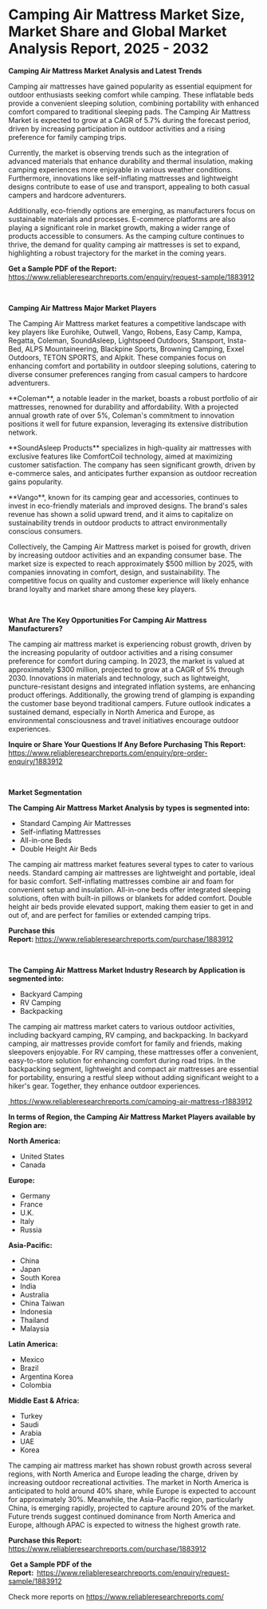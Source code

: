 <p><h1>Camping Air Mattress Market Size, Market Share and Global Market Analysis Report, 2025 - 2032</h1></p><p><strong>Camping Air Mattress Market Analysis and Latest Trends</strong></p>
<p><p>Camping air mattresses have gained popularity as essential equipment for outdoor enthusiasts seeking comfort while camping. These inflatable beds provide a convenient sleeping solution, combining portability with enhanced comfort compared to traditional sleeping pads. The Camping Air Mattress Market is expected to grow at a CAGR of 5.7% during the forecast period, driven by increasing participation in outdoor activities and a rising preference for family camping trips.</p><p>Currently, the market is observing trends such as the integration of advanced materials that enhance durability and thermal insulation, making camping experiences more enjoyable in various weather conditions. Furthermore, innovations like self-inflating mattresses and lightweight designs contribute to ease of use and transport, appealing to both casual campers and hardcore adventurers.</p><p>Additionally, eco-friendly options are emerging, as manufacturers focus on sustainable materials and processes. E-commerce platforms are also playing a significant role in market growth, making a wider range of products accessible to consumers. As the camping culture continues to thrive, the demand for quality camping air mattresses is set to expand, highlighting a robust trajectory for the market in the coming years.</p></p>
<p><strong>Get a Sample PDF of the Report:&nbsp;</strong> <a href="https://www.reliableresearchreports.com/enquiry/request-sample/1883912?utm_campaign=3025&utm_medium=2&utm_source=Github&utm_content=ia&utm_term=05042025&utm_id=camping-air-mattress">https://www.reliableresearchreports.com/enquiry/request-sample/1883912</a></p>
<p>&nbsp;</p>
<p><strong>Camping Air Mattress Major Market Players</strong></p>
<p><p>The Camping Air Mattress market features a competitive landscape with key players like Eurohike, Outwell, Vango, Robens, Easy Camp, Kampa, Regatta, Coleman, SoundAsleep, Lightspeed Outdoors, Stansport, Insta-Bed, ALPS Mountaineering, Blackpine Sports, Browning Camping, Exxel Outdoors, TETON SPORTS, and Alpkit. These companies focus on enhancing comfort and portability in outdoor sleeping solutions, catering to diverse consumer preferences ranging from casual campers to hardcore adventurers.</p><p>**Coleman**, a notable leader in the market, boasts a robust portfolio of air mattresses, renowned for durability and affordability. With a projected annual growth rate of over 5%, Coleman's commitment to innovation positions it well for future expansion, leveraging its extensive distribution network.</p><p>**SoundAsleep Products** specializes in high-quality air mattresses with exclusive features like ComfortCoil technology, aimed at maximizing customer satisfaction. The company has seen significant growth, driven by e-commerce sales, and anticipates further expansion as outdoor recreation gains popularity. </p><p>**Vango**, known for its camping gear and accessories, continues to invest in eco-friendly materials and improved designs. The brand's sales revenue has shown a solid upward trend, and it aims to capitalize on sustainability trends in outdoor products to attract environmentally conscious consumers.</p><p>Collectively, the Camping Air Mattress market is poised for growth, driven by increasing outdoor activities and an expanding consumer base. The market size is expected to reach approximately $500 million by 2025, with companies innovating in comfort, design, and sustainability. The competitive focus on quality and customer experience will likely enhance brand loyalty and market share among these key players.</p></p>
<p>&nbsp;</p>
<p><strong>What Are The Key Opportunities For Camping Air Mattress Manufacturers?</strong></p>
<p><p>The camping air mattress market is experiencing robust growth, driven by the increasing popularity of outdoor activities and a rising consumer preference for comfort during camping. In 2023, the market is valued at approximately $300 million, projected to grow at a CAGR of 5% through 2030. Innovations in materials and technology, such as lightweight, puncture-resistant designs and integrated inflation systems, are enhancing product offerings. Additionally, the growing trend of glamping is expanding the customer base beyond traditional campers. Future outlook indicates a sustained demand, especially in North America and Europe, as environmental consciousness and travel initiatives encourage outdoor experiences.</p></p>
<p><strong>Inquire or Share Your Questions If Any Before Purchasing This Report:</strong> <a href="https://www.reliableresearchreports.com/enquiry/pre-order-enquiry/1883912?utm_campaign=3025&utm_medium=2&utm_source=Github&utm_content=ia&utm_term=05042025&utm_id=camping-air-mattress">https://www.reliableresearchreports.com/enquiry/pre-order-enquiry/1883912</a></p>
<p>&nbsp;</p>
<p><strong>Market Segmentation</strong></p>
<p><strong>The Camping Air Mattress Market Analysis by types is segmented into:</strong></p>
<p><ul><li>Standard Camping Air Mattresses</li><li>Self-inflating Mattresses</li><li>All-in-one Beds</li><li>Double Height Air Beds</li></ul></p>
<p><p>The camping air mattress market features several types to cater to various needs. Standard camping air mattresses are lightweight and portable, ideal for basic comfort. Self-inflating mattresses combine air and foam for convenient setup and insulation. All-in-one beds offer integrated sleeping solutions, often with built-in pillows or blankets for added comfort. Double height air beds provide elevated support, making them easier to get in and out of, and are perfect for families or extended camping trips.</p></p>
<p><strong>Purchase this Report:&nbsp;</strong><a href="https://www.reliableresearchreports.com/purchase/1883912?utm_campaign=3025&utm_medium=2&utm_source=Github&utm_content=ia&utm_term=05042025&utm_id=camping-air-mattress">https://www.reliableresearchreports.com/purchase/1883912</a></p>
<p>&nbsp;</p>
<p><strong>The Camping Air Mattress Market Industry Research by Application is segmented into:</strong></p>
<p><ul><li>Backyard Camping</li><li>RV Camping</li><li>Backpacking</li></ul></p>
<p><p>The camping air mattress market caters to various outdoor activities, including backyard camping, RV camping, and backpacking. In backyard camping, air mattresses provide comfort for family and friends, making sleepovers enjoyable. For RV camping, these mattresses offer a convenient, easy-to-store solution for enhancing comfort during road trips. In the backpacking segment, lightweight and compact air mattresses are essential for portability, ensuring a restful sleep without adding significant weight to a hiker's gear. Together, they enhance outdoor experiences.</p></p>
<p><a href="https://www.reliableresearchreports.com/camping-air-mattress-r1883912?utm_campaign=3025&utm_medium=2&utm_source=Github&utm_content=ia&utm_term=05042025&utm_id=camping-air-mattress">&nbsp;https://www.reliableresearchreports.com/camping-air-mattress-r1883912</a></p>
<p><strong>In terms of Region, the Camping Air Mattress Market Players available by Region are:</strong></p>
<p>
    <p> <strong> North America: </strong>
        <ul>
            <li>United States</li>
            <li>Canada</li>
        </ul>
        </p> 
    <p> <strong> Europe: </strong>
        <ul>
            <li>Germany</li>
            <li>France</li>
            <li>U.K.</li>
            <li>Italy</li>
            <li>Russia</li>
        </ul>
        </p> 
    <p> <strong> Asia-Pacific: </strong>
        <ul>
            <li>China</li>
            <li>Japan</li>
            <li>South Korea</li>
            <li>India</li>
            <li>Australia</li>
            <li>China Taiwan</li>
            <li>Indonesia</li>
            <li>Thailand</li>
            <li>Malaysia</li>
        </ul>
        </p> 
    <p> <strong> Latin America: </strong>
        <ul>
            <li>Mexico</li>
            <li>Brazil</li>
            <li>Argentina Korea</li>
            <li>Colombia</li>
        </ul>
        </p> 
    <p> <strong> Middle East & Africa: </strong>
        <ul>
            <li>Turkey</li>
            <li>Saudi</li>
            <li>Arabia</li>
            <li>UAE</li>
            <li>Korea</li>
        </ul>
    </p>
    </p>
<p><p>The camping air mattress market has shown robust growth across several regions, with North America and Europe leading the charge, driven by increasing outdoor recreational activities. The market in North America is anticipated to hold around 40% share, while Europe is expected to account for approximately 30%. Meanwhile, the Asia-Pacific region, particularly China, is emerging rapidly, projected to capture around 20% of the market. Future trends suggest continued dominance from North America and Europe, although APAC is expected to witness the highest growth rate.</p></p>
<p><strong>Purchase this Report: </strong><a href="https://www.reliableresearchreports.com/purchase/1883912?utm_campaign=3025&utm_medium=2&utm_source=Github&utm_content=ia&utm_term=05042025&utm_id=camping-air-mattress">https://www.reliableresearchreports.com/purchase/1883912</a></p>
<p>&nbsp;<strong>Get a Sample PDF of the Report:&nbsp;&nbsp;</strong><a href="https://www.reliableresearchreports.com/enquiry/request-sample/1883912?utm_campaign=3025&utm_medium=2&utm_source=Github&utm_content=ia&utm_term=05042025&utm_id=camping-air-mattress">https://www.reliableresearchreports.com/enquiry/request-sample/1883912</a></p>
<p><strong></strong></p>
<p>Check more reports on <a href="https://www.reliableresearchreports.com/?utm_campaign=3025&utm_medium=2&utm_source=Github&utm_content=ia&utm_term=05042025&utm_id=camping-air-mattress">https://www.reliableresearchreports.com/</a></p>